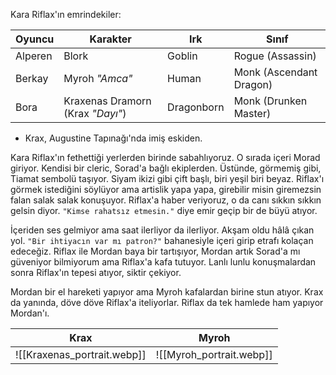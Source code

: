 Kara Riflax'ın emrindekiler:  
  
| Oyuncu  | Karakter                         | Irk        | Sınıf                   |  
| ------- | -------------------------------- | ---------- | ----------------------- |  
| Alperen | Blork                            | Goblin     | Rogue (Assassin)        |  
| Berkay  | Myroh *"Amca"*                   | Human      | Monk (Ascendant Dragon) |  
| Bora    | Kraxenas Dramorn (Krax *"Dayı"*) | Dragonborn | Monk (Drunken Master)   |  
- Krax, Augustine Tapınağı'nda imiş eskiden.  
  
Kara Riflax'ın fethettiği yerlerden birinde sabahlıyoruz. O sırada içeri Morad giriyor. Kendisi bir cleric, Sorad'a bağlı ekiplerden. Üstünde, görmemiş gibi, Tiamat sembolü taşıyor. Siyam ikizi gibi çift başlı, biri yeşil biri beyaz. Riflax'ı görmek istediğini söylüyor ama artislik yapa yapa, girebilir misin giremezsin falan salak salak konuşuyor. Riflax'a haber veriyoruz, o da canı sıkkın sıkkın gelsin diyor. `"Kimse rahatsız etmesin."` diye emir geçip bir de büyü atıyor.  
  
İçeriden ses gelmiyor ama saat ilerliyor da ilerliyor. Akşam oldu hâlâ çıkan yol. `"Bir ihtiyacın var mı patron?"` bahanesiyle içeri girip etrafı kolaçan edeceğiz. Riflax ile Mordan baya bir tartışıyor, Mordan artık Sorad'a mı güveniyor bilmiyorum ama Riflax'a kafa tutuyor. Lanlı lunlu konuşmalardan sonra Riflax'ın tepesi atıyor, siktir çekiyor.  
  
Mordan bir el hareketi yapıyor ama Myroh kafalardan birine stun atıyor. Krax da yanında, döve döve Riflax'a iteliyorlar. Riflax da tek hamlede ham yapıyor Mordan'ı.  
  
|            Krax            |          Myroh          |  
| :------------------------: | :---------------------: |  
| ![[Kraxenas_portrait.webp]] | ![[Myroh_portrait.webp]] |  
